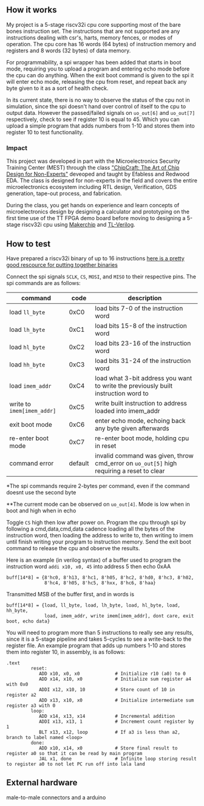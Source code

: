 <!---

This file is used to generate your project datasheet. Please fill in the information below and delete any unused
sections.

You can also include images in this folder and reference them in the markdown. Each image must be less than
512 kb in size, and the combined size of all images must be less than 1 MB.
-->

## How it works

My project is a 5-stage riscv32i cpu core supporting most of the bare bones instruction set. The instructions that are not supported are any instructions dealing with csr's, harts, memory fences, or modes of operation. The cpu core has 16 words (64 bytes) of instruction memory and registers and 8 words (32 bytes) of data memory.

For programmability, a spi wrapper has been added that starts in boot mode, requiring you to upload a program and entering echo mode before the cpu can do anything. When the exit boot command is given to the spi it will enter echo mode, releasing the cpu from reset, and repeat back any byte given to it as a sort of health check. 

In its current state, there is no way to observe the status of the cpu not in simulation, since the spi doesn't hand over control of itself to the cpu to output data. However the passed/failed signals on `uo_out[6]` and `uo_out[7]` respectively, check to see if register 10 is equal to 45. Which you can upload a simple program that adds numbers from 1-10 and stores them into register 10 to test functionality.

### Impact

This project was developed in part with the Microelectronics Security Training Center (MEST) through the class ["ChipCraft: The Art of Chip Design for Non-Experts"](https://github.com/efabless/chipcraft---mest-course) deveoped and taught by Efabless and Redwood EDA. The class is designed for non-experts in the field and covers
the entire microelectronics ecosystem including RTL design, Verification, GDS generation, tape-out process, and fabrication. 

During the class, you get hands on experience and learn concepts of microelectronics design by designing a calculator and prototyping on the first time use of the TT FPGA 
demo board before moving to designing a 5-stage riscv32i cpu using [Makerchip](https://www.makerchip.com/) and [TL-Verilog](https://www.redwoodeda.com/tl-verilog).

## How to test

Have prepared a riscv32i binary of up to 16 instructions [here is a pretty good rescource for putting together binaries](https://riscvasm.lucasteske.dev/)

Connect the spi signals `SCLK`, `CS`, `MOSI`, and `MISO` to their respective pins. The spi commands are as follows:

|command|code|description|
|-------|----|-----------|
|load `ll_byte`              |0xC0     | load bits 7-0 of the instruction word                                                    |
|load `lh_byte`              |0xC1     | load bits 15-8 of the instruction word                                                   |
|load `hl_byte`              |0xC2     | load bits 23-16 of the instruction word                                                  |
|load `hh_byte`              |0xC3     | load bits 31-24 of the instruction word                                                  |
|load `imem_addr`            |0xC4     | load what 3-bit address you want to write the previously built instruction word to       |
|write to `imem[imem_addr]`  |0xC5     | write built instruction to address loaded into imem_addr                                 |
|exit boot mode              |0xC6     | enter echo mode, echoing back any byte given afterwards                                  |
|re-enter boot mode          |0xC7     | re-enter boot mode, holding cpu in reset                                                 |
|command error               |default  | invalid command was given, throw cmd_error on `uo_out[5]` high requiring a reset to clear|

*The spi commands require 2-bytes per command, even if the command doesnt use the second byte

**The current mode can be observed on `uo_out[4]`. Mode is low when in boot and high when in echo

Toggle `CS` high then low after power on. Program the cpu through spi by following a cmd,data,cmd,data cadence loading all the bytes of the instruction word, then loading the address to write to, then writing to imem until finish writing your program to instruction memory. Send the exit boot command to release the cpu and observe the results.

Here is an example (in verilog syntax) of a buffer used to program the instruction word  `addi x10, x0, 45` into address 5 then echo 0xAA

```
buff[14*8] = {8'hc0, 8'h13, 8'hc1, 8'h05, 8'hc2, 8'hd0, 8'hc3, 8'h02, 
              8'hc4, 8'h05, 8'hc5, 8'hxx, 8'hc6, 8'haa}
```

Transmitted MSB of the buffer first, and in words is

```
buff[14*8] = {load, ll_byte, load, lh_byte, load, hl_byte, load, hh_byte,
              load, imem_addr, write imem[imem_addr], dont care, exit boot, echo data}
```

You will need to program more than 5 instructions to really see any results, since it is a 5-stage pipeline and takes 5-cycles to see a write-back to the register file. An example program that adds up numbers 1-10 and stores them into register 10, in assembly, is as follows:

```assembly
.text
         reset:
            ADD x10, x0, x0             # Initialize r10 (a0) to 0
            ADD x14, x10, x0            # Initialize sum register a4 with 0x0
            ADDI x12, x10, 10           # Store count of 10 in register a2
            ADD x13, x10, x0            # Initialize intermediate sum register a3 with 0
         loop:
            ADD x14, x13, x14           # Incremental addition
            ADDI x13, x13, 1            # Increment count register by 1
            BLT x13, x12, loop          # If a3 is less than a2, branch to label named <loop>
         done:
            ADD x10, x14, x0            # Store final result to register a0 so that it can be read by main program
            JAL x1, done                # Infinite loop storing result to register a0 to not let PC run off into lala land
```


## External hardware

male-to-male connectors and a arduino

